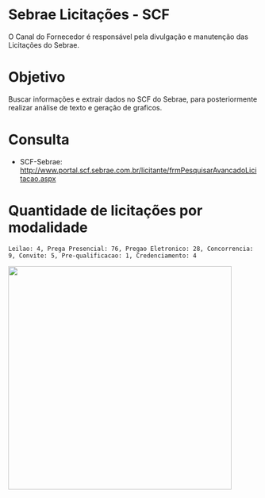 # Sebrae Licitações - SCF
O Canal do Fornecedor é responsável pela divulgação e manutenção das Licitações do Sebrae.

# Objetivo
Buscar informações e extrair dados no SCF do Sebrae, para posteriormente realizar análise de texto e geração de graficos.

# Consulta
* SCF-Sebrae: http://www.portal.scf.sebrae.com.br/licitante/frmPesquisarAvancadoLicitacao.aspx



# Quantidade de licitações por modalidade
```
Leilao: 4, Prega Presencial: 76, Pregao Eletronico: 28, Concorrencia: 9, Convite: 5, Pre-qualificacao: 1, Credenciamento: 4
```

<img height="450px" src="https://github.com/jh00nbr/sebrae_licitacoes_crawler/raw/master/graficos/quantidade_licitacao_por_modalidade.png"></img><br>

 

